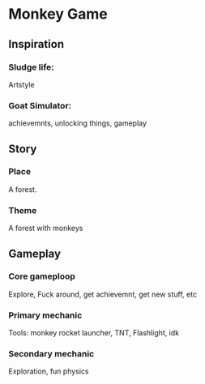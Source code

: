 # Monkey Game

## Inspiration
### Sludge life:
Artstyle
### Goat Simulator:
achievemnts, unlocking things, gameplay

## Story

### Place
A forest.

### Theme
A forest with monkeys

## Gameplay

### Core gameploop
Explore, Fuck around, get achievemnt, get new stuff, etc

### Primary mechanic
Tools: monkey rocket launcher, TNT, Flashlight, idk

### Secondary mechanic
Exploration, fun physics